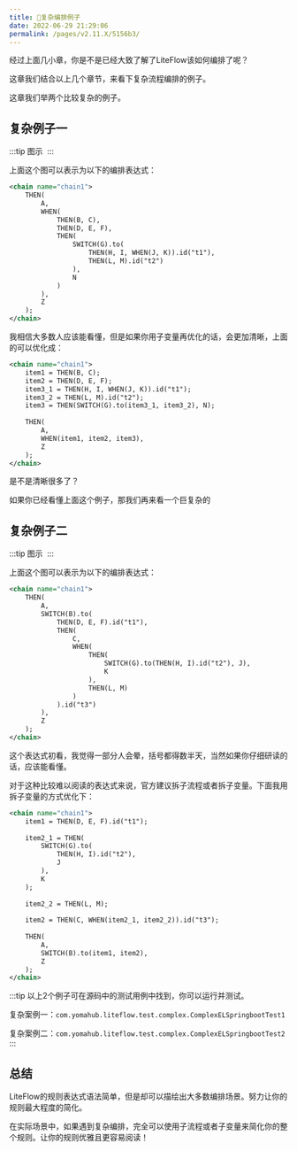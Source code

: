 ```yaml
---
title: 💐复杂编排例子
date: 2022-06-29 21:29:06
permalink: /pages/v2.11.X/5156b3/
---
```


经过上面几小章，你是不是已经大致了解了LiteFlow该如何编排了呢？

这章我们结合以上几个章节，来看下复杂流程编排的例子。

这章我们举两个比较复杂的例子。

## 复杂例子一

:::tip 图示
<img :src="$withBase('/img/flow_example/e10.svg')" style="zoom: 80%" class="no-zoom">
:::

上面这个图可以表示为以下的编排表达式：

```xml
<chain name="chain1">
    THEN(
        A,
        WHEN(
            THEN(B, C),
            THEN(D, E, F),
            THEN(
                SWITCH(G).to(
                    THEN(H, I, WHEN(J, K)).id("t1"),
                    THEN(L, M).id("t2")
                ),
                N
            )
        ),
        Z
    );
</chain>
```

我相信大多数人应该能看懂，但是如果你用子变量再优化的话，会更加清晰，上面的可以优化成：
```xml
<chain name="chain1">
    item1 = THEN(B, C);
    item2 = THEN(D, E, F);
    item3_1 = THEN(H, I, WHEN(J, K)).id("t1");
    item3_2 = THEN(L, M).id("t2");
    item3 = THEN(SWITCH(G).to(item3_1, item3_2), N);
    
    THEN(
        A,
        WHEN(item1, item2, item3),
        Z
    );
</chain>
```

是不是清晰很多了？

如果你已经看懂上面这个例子，那我们再来看一个巨复杂的

## 复杂例子二

:::tip 图示
<img :src="$withBase('/img/flow_example/e9.svg')" style="zoom: 80%" class="no-zoom">
:::

上面这个图可以表示为以下的编排表达式：

```xml
<chain name="chain1">
    THEN(
        A,
        SWITCH(B).to(
            THEN(D, E, F).id("t1"),
            THEN(
                C,
                WHEN(
                    THEN(
                        SWITCH(G).to(THEN(H, I).id("t2"), J),
                        K
                    ),
                    THEN(L, M)
                )
            ).id("t3")
        ),
        Z
    );
</chain>
```

这个表达式初看，我觉得一部分人会晕，括号都得数半天，当然如果你仔细研读的话，应该能看懂。

对于这种比较难以阅读的表达式来说，官方建议拆子流程或者拆子变量。下面我用拆子变量的方式优化下：

```xml
<chain name="chain1">
    item1 = THEN(D, E, F).id("t1");
    
    item2_1 = THEN(
        SWITCH(G).to(
            THEN(H, I).id("t2"),
            J
        ),
        K
    );
    
    item2_2 = THEN(L, M);
    
    item2 = THEN(C, WHEN(item2_1, item2_2)).id("t3");
    
    THEN(
        A,
        SWITCH(B).to(item1, item2),
        Z
    );
</chain>
```

:::tip
以上2个例子可在源码中的测试用例中找到，你可以运行并测试。

复杂案例一：`com.yomahub.liteflow.test.complex.ComplexELSpringbootTest1`

复杂案例二：`com.yomahub.liteflow.test.complex.ComplexELSpringbootTest2`
:::

## 总结

LiteFlow的规则表达式语法简单，但是却可以描绘出大多数编排场景。努力让你的规则最大程度的简化。

在实际场景中，如果遇到复杂编排，完全可以使用子流程或者子变量来简化你的整个规则。让你的规则优雅且更容易阅读！